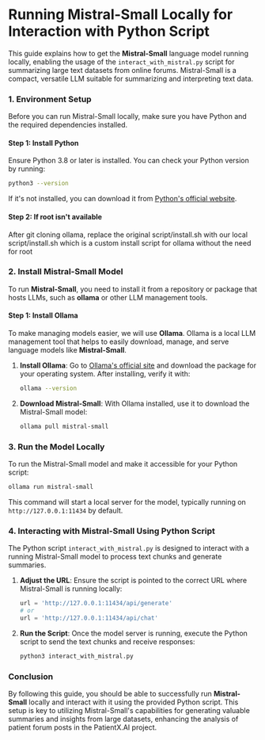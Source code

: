 # Running Mistral-Small Locally for Interaction with Python Script

This guide explains how to get the **Mistral-Small** language model running locally, enabling the usage of the `interact_with_mistral.py` script for summarizing large text datasets from online forums. Mistral-Small is a compact, versatile LLM suitable for summarizing and interpreting text data.

### 1. Environment Setup
Before you can run Mistral-Small locally, make sure you have Python and the required dependencies installed.

#### Step 1: Install Python
Ensure Python 3.8 or later is installed. You can check your Python version by running:

```bash
python3 --version
```
If it's not installed, you can download it from [Python's official website](https://www.python.org/downloads/).

#### Step 2: If root isn't available
After git cloning ollama, replace the original script/install.sh with our local script/install.sh which is a custom install script for ollama without the need for root

### 2. Install Mistral-Small Model
To run **Mistral-Small**, you need to install it from a repository or package that hosts LLMs, such as **ollama** or other LLM management tools.

#### Step 1: Install Ollama
To make managing models easier, we will use **Ollama**. Ollama is a local LLM management tool that helps to easily download, manage, and serve language models like **Mistral-Small**.

1. **Install Ollama**: Go to [Ollama's official site](https://ollama.com/) and download the package for your operating system. After installing, verify it with:

   ```bash
   ollama --version
   ```

2. **Download Mistral-Small**: With Ollama installed, use it to download the Mistral-Small model:

   ```bash
   ollama pull mistral-small
   ```

### 3. Run the Model Locally
To run the Mistral-Small model and make it accessible for your Python script:

```bash
ollama run mistral-small
```
This command will start a local server for the model, typically running on `http://127.0.0.1:11434` by default.

### 4. Interacting with Mistral-Small Using Python Script
The Python script `interact_with_mistral.py` is designed to interact with a running Mistral-Small model to process text chunks and generate summaries.

1. **Adjust the URL**: Ensure the script is pointed to the correct URL where Mistral-Small is running locally:

   ```python
   url = 'http://127.0.0.1:11434/api/generate'
   # or
   url = 'http://127.0.0.1:11434/api/chat'
   ```

2. **Run the Script**: Once the model server is running, execute the Python script to send the text chunks and receive responses:

   ```bash
   python3 interact_with_mistral.py
   ```

### Conclusion
By following this guide, you should be able to successfully run **Mistral-Small** locally and interact with it using the provided Python script. This setup is key to utilizing Mistral-Small's capabilities for generating valuable summaries and insights from large datasets, enhancing the analysis of patient forum posts in the PatientX.AI project.
